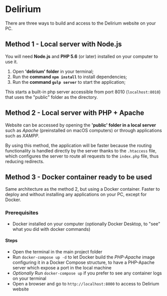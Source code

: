 # Delirium

There are three ways to build and access to the Delirium website on your PC.

## Method 1 - Local server with Node.js

You will need **Node.js** and **PHP 5.6** (or later) installed on your computer to use it.

1. Open **'delirium' folder** in your terminal;
2. Run the **command `npm install`** to install dependencies;
3. Run the **command `gulp server`** to start the application;

This starts a built-in php server accessible from port 8010 (`localhost:8010`) that uses the "public" folder as the directory.

## Method 2 - Local server with PHP + Apache

Website can be accessed by opening the **'public' folder in a local server** such as _Apache_ (preinstalled on macOS computers) or through applications such as _XAMPP_.

By using this method, the application will be faster because the routing functionality is handled directly by the server thanks to the `.htaccess` file, which configures the server to route all requests to the `index.php` file, thus reducing redirects.

## Method 3 - Docker container ready to be used

Same architecture as the method 2, but using a Docker container. Faster to deploy and without installing any applications on your PC, except for Docker.

### Prerequisites
- Docker installed on your computer (optionally Docker Desktop, to "see" what you did with docker commands)

#### Steps
- Open the terminal in the main project folder
- Run `docker-compose up -d` to let Docker build the *PHP-Apache* image configuring it in a Docker Compose structure, to have a PHP-Apache server which expose a port in the local machine
- *Optionally* Run `docker-compose up` if you prefer to see any container logs on your terminal
- Open a browser and go to `http://localhost:8000` to access to Delirium website

